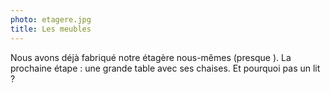 ```yaml
---
photo: etagere.jpg
title: Les meubles
---
```

Nous avons déjà fabriqué notre étagère nous-mêmes (presque [<i class="fa fa-map-o"></i>](http://www.ronen-kadushin.com/index.php/open-design/italic-shelf/) [<i class="fa fa-wrench"></i>](http://www.icimontreuil.com/ateliers/ateliers-bois-et-assemblage)). La prochaine étape : une grande table avec ses chaises. Et pourquoi pas un lit ?
